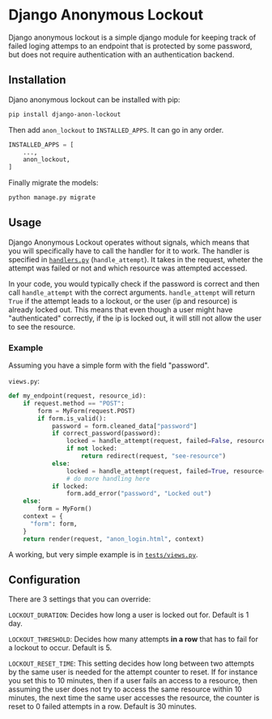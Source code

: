 # Django Anonymous Lockout

Django anonymous lockout is a simple django module for keeping track of failed loging attemps to an endpoint that is protected by some password, but does not require authentication with an authentication backend.

## Installation

Djano anonymous lockout can be installed with pip:

```bash
pip install django-anon-lockout
```

Then add `anon_lockout` to `INSTALLED_APPS`. It can go in any order.

```python
INSTALLED_APPS = [
    ...,
    anon_lockout,
]
```

Finally migrate the models:

```bash
python manage.py migrate
```

## Usage

Django Anonymous Lockout operates without signals, which means that you will specifically have to call the handler for it to work. The handler is specified in [`handlers.py`](./anon_lockout/handlers.py) (`handle_attempt`). It takes in the request, wheter the attempt was failed or not and which resource was attempted accessed.

In your code, you would typically check if the password is correct and then call `handle_attempt` with the correct arguments. `handle_attempt` will return `True` if the attempt leads to a lockout, or the user (ip and resource) is already locked out. This means that even though a user might have "authenticated" correctly, if the ip is locked out, it will still not allow the user to see the resource.

### Example

Assuming you have a simple form with the field "password".

`views.py`:

```python
def my_endpoint(request, resource_id):
    if request.method == "POST":
        form = MyForm(request.POST)
        if form.is_valid():
            password = form.cleaned_data["password"]
            if correct_password(password):
                locked = handle_attempt(request, failed=False, resource="resource")
                if not locked:
                    return redirect(request, "see-resource")
            else:
                locked = handle_attempt(request, failed=True, resource="resource")
                # do more handling here
            if locked:
                form.add_error("password", "Locked out")
    else:
        form = MyForm()
    context = {
      "form": form,
    }
    return render(request, "anon_login.html", context)
```

A working, but very simple example is in [`tests/views.py`](./tests/views.py).

## Configuration

There are 3 settings that you can override:

`LOCKOUT_DURATION`: Decides how long a user is locked out for. Default is 1 day.

`LOCKOUT_THRESHOLD`: Decides how many attempts **in a row** that has to fail for a lockout to occur. Default is 5.

`LOCKOUT_RESET_TIME`: This setting decides how long between two attempts by the same user is needed for the attempt counter to reset. If for instance you set this to 10 minutes, then if a user fails an access to a resource, then assuming the user does not try to access the same resource within 10 minutes, the next time the same user accesses the resource, the counter is reset to 0 failed attempts in a row. Default is 30 minutes.

